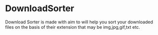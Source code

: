 # DownloadSorter
Download Sorter is made with aim to will help you sort your downloaded files on the basis of their extension that may be img,jpg,gif,txt etc.
